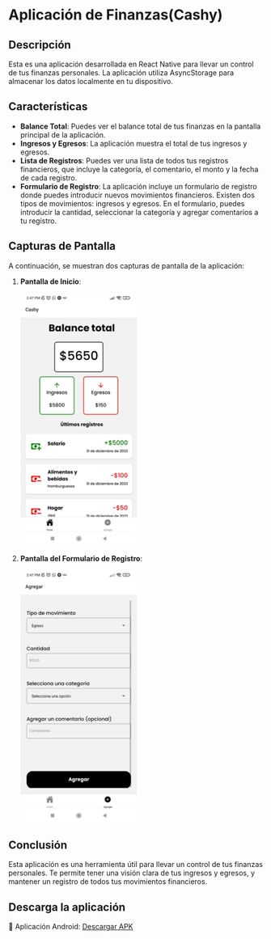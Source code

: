 # Aplicación de Finanzas(Cashy)

## Descripción

Esta es una aplicación desarrollada en React Native para llevar un control de tus finanzas personales. La aplicación utiliza AsyncStorage para almacenar los datos localmente en tu dispositivo.

## Características

- **Balance Total**: Puedes ver el balance total de tus finanzas en la pantalla principal de la aplicación.
- **Ingresos y Egresos**: La aplicación muestra el total de tus ingresos y egresos.
- **Lista de Registros**: Puedes ver una lista de todos tus registros financieros, que incluye la categoría, el comentario, el monto y la fecha de cada registro.
- **Formulario de Registro**: La aplicación incluye un formulario de registro donde puedes introducir nuevos movimientos financieros. Existen dos tipos de movimientos: ingresos y egresos. En el formulario, puedes introducir la cantidad, seleccionar la categoría y agregar comentarios a tu registro.

## Capturas de Pantalla

A continuación, se muestran dos capturas de pantalla de la aplicación:

1. **Pantalla de Inicio**:

   <img src="./assets/AppImageHome.jpeg" alt="Home Screen" height="500">

2. **Pantalla del Formulario de Registro**:

   <img src="./assets/AppImageForm.jpeg" alt="form Screen" height="500">
## Conclusión

Esta aplicación es una herramienta útil para llevar un control de tus finanzas personales. Te permite tener una visión clara de tus ingresos y egresos, y mantener un registro de todos tus movimientos financieros.

## Descarga la aplicación

🤖 Aplicación Android: [Descargar APK](https://expo.dev/artifacts/eas/f8JKrhvHLLtvw9wpwNoqGn.apk)




